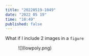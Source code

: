 ```yaml
---
title: "20220519-1049"
date: "2022 05 19"
time: "10:49"
published: false
---
```


What if I include 2 images in a `figure`

<figure>
![](lowpoly.png)
</figure>